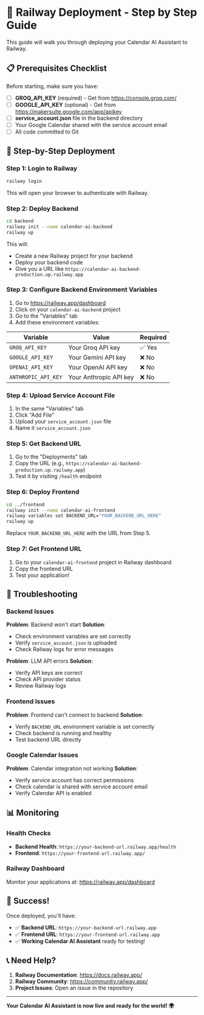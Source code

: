 # 🚀 Railway Deployment - Step by Step Guide

This guide will walk you through deploying your Calendar AI Assistant to Railway.

## 📋 Prerequisites Checklist

Before starting, make sure you have:

- [ ] **GROQ_API_KEY** (required) - Get from https://console.groq.com/
- [ ] **GOOGLE_API_KEY** (optional) - Get from https://makersuite.google.com/app/apikey
- [ ] **service_account.json** file in the backend directory
- [ ] Your Google Calendar shared with the service account email
- [ ] All code committed to Git

## 🎯 Step-by-Step Deployment

### Step 1: Login to Railway

```bash
railway login
```

This will open your browser to authenticate with Railway.

### Step 2: Deploy Backend

```bash
cd backend
railway init --name calendar-ai-backend
railway up
```

This will:
- Create a new Railway project for your backend
- Deploy your backend code
- Give you a URL like `https://calendar-ai-backend-production.up.railway.app`

### Step 3: Configure Backend Environment Variables

1. Go to https://railway.app/dashboard
2. Click on your `calendar-ai-backend` project
3. Go to the "Variables" tab
4. Add these environment variables:

| Variable | Value | Required |
|----------|-------|----------|
| `GROQ_API_KEY` | Your Groq API key | ✅ Yes |
| `GOOGLE_API_KEY` | Your Gemini API key | ❌ No |
| `OPENAI_API_KEY` | Your OpenAI API key | ❌ No |
| `ANTHROPIC_API_KEY` | Your Anthropic API key | ❌ No |

### Step 4: Upload Service Account File

1. In the same "Variables" tab
2. Click "Add File"
3. Upload your `service_account.json` file
4. Name it `service_account.json`

### Step 5: Get Backend URL

1. Go to the "Deployments" tab
2. Copy the URL (e.g., `https://calendar-ai-backend-production.up.railway.app`)
3. Test it by visiting `/health` endpoint

### Step 6: Deploy Frontend

```bash
cd ../frontend
railway init --name calendar-ai-frontend
railway variables set BACKEND_URL="YOUR_BACKEND_URL_HERE"
railway up
```

Replace `YOUR_BACKEND_URL_HERE` with the URL from Step 5.

### Step 7: Get Frontend URL

1. Go to your `calendar-ai-frontend` project in Railway dashboard
2. Copy the frontend URL
3. Test your application!

## 🔧 Troubleshooting

### Backend Issues

**Problem**: Backend won't start
**Solution**: 
- Check environment variables are set correctly
- Verify `service_account.json` is uploaded
- Check Railway logs for error messages

**Problem**: LLM API errors
**Solution**:
- Verify API keys are correct
- Check API provider status
- Review Railway logs

### Frontend Issues

**Problem**: Frontend can't connect to backend
**Solution**:
- Verify `BACKEND_URL` environment variable is set correctly
- Check backend is running and healthy
- Test backend URL directly

### Google Calendar Issues

**Problem**: Calendar integration not working
**Solution**:
- Verify service account has correct permissions
- Check calendar is shared with service account email
- Verify Calendar API is enabled

## 📊 Monitoring

### Health Checks

- **Backend Health**: `https://your-backend-url.railway.app/health`
- **Frontend**: `https://your-frontend-url.railway.app/`

### Railway Dashboard

Monitor your applications at: https://railway.app/dashboard

## 🎉 Success!

Once deployed, you'll have:
- ✅ **Backend URL**: `https://your-backend-url.railway.app`
- ✅ **Frontend URL**: `https://your-frontend-url.railway.app`
- ✅ **Working Calendar AI Assistant** ready for testing!

## 📞 Need Help?

1. **Railway Documentation**: https://docs.railway.app/
2. **Railway Community**: https://community.railway.app/
3. **Project Issues**: Open an issue in the repository

---

**Your Calendar AI Assistant is now live and ready for the world! 🌍** 